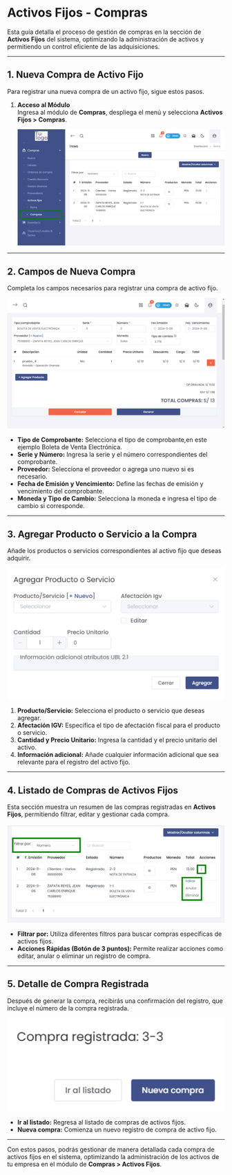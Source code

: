# Activos Fijos - Compras 

Esta guía detalla el proceso de gestión de compras en la sección de **Activos Fijos** del sistema, optimizando la administración de activos y permitiendo un control eficiente de las adquisiciones.

---

## **1. Nueva Compra de Activo Fijo**

Para registrar una nueva compra de un activo fijo, sigue estos pasos.

1. **Acceso al Módulo**  
   Ingresa al módulo de **Compras**, despliega el menú y selecciona **Activos Fijos > Compras**.

   ![Acceso a Nueva Compra de Activo Fijo](img/Activos-Fijos-Nueva-Compra_01.jpg)

---

## **2. Campos de Nueva Compra**

Completa los campos necesarios para registrar una compra de activo fijo.

![Campos de Nueva Compra](img/Activos-Fijos-Nueva-Compra_02.jpg)

- **Tipo de Comprobante:** Selecciona el tipo de comprobante,en este ejemplo Boleta de Venta Electrónica.
- **Serie y Número:** Ingresa la serie y el número correspondientes del comprobante.
- **Proveedor:** Selecciona el proveedor o agrega uno nuevo si es necesario.
- **Fecha de Emisión y Vencimiento:** Define las fechas de emisión y vencimiento del comprobante.
- **Moneda y Tipo de Cambio:** Selecciona la moneda e ingresa el tipo de cambio si corresponde.

---

## **3. Agregar Producto o Servicio a la Compra**

Añade los productos o servicios correspondientes al activo fijo que deseas adquirir.

![Agregar Producto o Servicio](img/Activos-Fijos-Agregar-Producto_03.jpg)

1. **Producto/Servicio:** Selecciona el producto o servicio que deseas agregar.
2. **Afectación IGV:** Especifica el tipo de afectación fiscal para el producto o servicio.
3. **Cantidad y Precio Unitario:** Ingresa la cantidad y el precio unitario del activo.
4. **Información adicional:** Añade cualquier información adicional que sea relevante para el registro del activo fijo.

---

## **4. Listado de Compras de Activos Fijos**

Esta sección muestra un resumen de las compras registradas en **Activos Fijos**, permitiendo filtrar, editar y gestionar cada compra.

![Listado de Compras de Activos Fijos](img/Activos-Fijos-Listado-Compras_04.jpg)

- **Filtrar por:** Utiliza diferentes filtros para buscar compras específicas de activos fijos.
- **Acciones Rápidas (Botón de 3 puntos):** Permite realizar acciones como editar, anular o eliminar un registro de compra.

---

## **5. Detalle de Compra Registrada**

Después de generar la compra, recibirás una confirmación del registro, que incluye el número de la compra registrada.

![Compra Registrada](img/Activos-Fijos-Compra-Registrada_05.jpg)

- **Ir al listado:** Regresa al listado de compras de activos fijos.
- **Nueva compra:** Comienza un nuevo registro de compra de activo fijo.

---

Con estos pasos, podrás gestionar de manera detallada cada compra de activos fijos en el sistema, optimizando la administración de los activos de tu empresa en el módulo de **Compras > Activos Fijos**.
